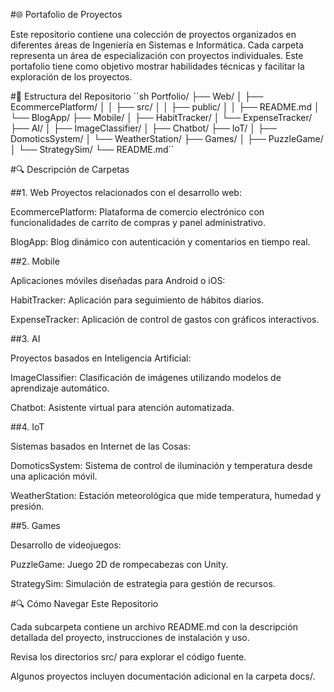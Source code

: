 #🌐 Portafolio de Proyectos

Este repositorio contiene una colección de proyectos organizados en diferentes áreas de Ingeniería en Sistemas e Informática. Cada carpeta representa un área de especialización con proyectos individuales. Este portafolio tiene como objetivo mostrar habilidades técnicas y facilitar la exploración de los proyectos.

#📁 Estructura del Repositorio
´´sh
Portfolio/
├── Web/
│   ├── EcommercePlatform/
│   │   ├── src/
│   │   ├── public/
│   │   ├── README.md
│   └── BlogApp/
├── Mobile/
│   ├── HabitTracker/
│   └── ExpenseTracker/
├── AI/
│   ├── ImageClassifier/
│   ├── Chatbot/
├── IoT/
│   ├── DomoticsSystem/
│   └── WeatherStation/
├── Games/
│   ├── PuzzleGame/
│   └── StrategySim/
└── README.md´´

#🔍 Descripción de Carpetas

##1. Web
Proyectos relacionados con el desarrollo web:

EcommercePlatform: Plataforma de comercio electrónico con funcionalidades de carrito de compras y panel administrativo.

BlogApp: Blog dinámico con autenticación y comentarios en tiempo real.

##2. Mobile

Aplicaciones móviles diseñadas para Android o iOS:

HabitTracker: Aplicación para seguimiento de hábitos diarios.

ExpenseTracker: Aplicación de control de gastos con gráficos interactivos.

##3. AI

Proyectos basados en Inteligencia Artificial:

ImageClassifier: Clasificación de imágenes utilizando modelos de aprendizaje automático.

Chatbot: Asistente virtual para atención automatizada.

##4. IoT

Sistemas basados en Internet de las Cosas:

DomoticsSystem: Sistema de control de iluminación y temperatura desde una aplicación móvil.

WeatherStation: Estación meteorológica que mide temperatura, humedad y presión.

##5. Games

Desarrollo de videojuegos:

PuzzleGame: Juego 2D de rompecabezas con Unity.

StrategySim: Simulación de estrategia para gestión de recursos.

#🔍 Cómo Navegar Este Repositorio

Cada subcarpeta contiene un archivo README.md con la descripción detallada del proyecto, instrucciones de instalación y uso.

Revisa los directorios src/ para explorar el código fuente.

Algunos proyectos incluyen documentación adicional en la carpeta docs/.
